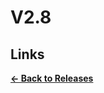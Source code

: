 # V2.8

## Links

**[<- Back to Releases](https://tyleo-rec.github.io/CircuitsV2Resources/releases/)**

